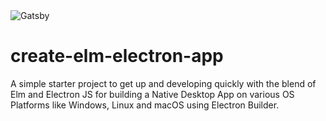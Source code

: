 <img alt="Gatsby" src="https://raw.githubusercontent.com/soulehshaikh99/repo-icons/master/svg/Electron_Vue.svg" />

# create-elm-electron-app
A simple starter project to get up and developing quickly with the blend of Elm and Electron JS for building a Native Desktop App on various OS Platforms like Windows, Linux and macOS using Electron Builder.
